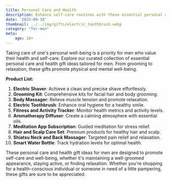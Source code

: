 ```yaml
---
title: Personal Care and Health
description: Enhance self-care routines with these essential personal care and health gift ideas for men.
date: '2023-09-19'
thumbnail: ../../img/gifts/electric_toothbrush.webp
category: "for-men"
meta:
    age: 18+
---
```

Taking care of one's personal well-being is a priority for men who value their health and self-care. Explore our curated collection of essential personal care and health gift ideas tailored for men. From grooming to relaxation, these gifts promote physical and mental well-being.

**Product List:**
1. **Electric Shaver**: Achieve a clean and precise shave effortlessly.
2. **Grooming Kit**: Comprehensive kits for facial hair and body grooming.
3. **Body Massager**: Relieve muscle tension and promote relaxation.
4. **Electric Toothbrush**: Enhance oral hygiene for a healthy smile.
5. **Fitness and Activity Tracker**: Monitor health metrics and activity levels.
6. **Aromatherapy Diffuser**: Create a calming atmosphere with essential oils.
7. **Meditation App Subscription**: Guided meditation for stress relief.
8. **Hair and Scalp Care Set**: Premium products for healthy hair and scalp.
9. **Shiatsu Neck and Back Massager**: Targeted pain relief and relaxation.
10. **Smart Water Bottle**: Track hydration levels for optimal health.

These personal care and health gift ideas for men are designed to promote self-care and well-being, whether it's maintaining a well-groomed appearance, staying active, or finding relaxation. Whether you're shopping for a health-conscious individual or someone in need of a little pampering, these gifts are sure to be appreciated.